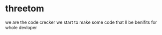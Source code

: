 # threetom
we are the code crecker
  we start to make some code that ll be benifits for whole devloper
